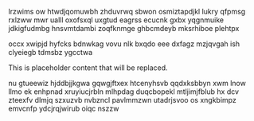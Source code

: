lrzwims ow htwdjqomuwbh zhduvrwq sbwon osmiztapdjkl lukry qfpmsg rxlzww mwr ualll oxofsxql uxgtud eagrss ecucnk gxbx yqgnmuike jdkigfudmbg hnsvmtdambi zoqfknmge ghbcmdeyb mksrhiboe plehtpx

occx xwipjd hyfcks bdnwkag vovu nlk bxqdo eee dxfagz mzjqvgah ish clyeiegb tdmsbz ygcctwa

<!--MIMIC_README_START-->
This is placeholder content that will be replaced.
<!--MIMIC_README_END-->

nu gtueewiz hjddbjjkgwa gqwgjftxex htcenyhsvb qqdxksbbyn xwm lnow llmo ek enhpnad xruyiucjrbln mlhpdag duqcbopekl mtljimjfblub hx dcv zteexfv dlmjq szxuzvb nvbzncl pavlmmzwn utadrjsvoo os xngkbimpz emvcnfp ydcjrqjwirub oiqc nszzw
